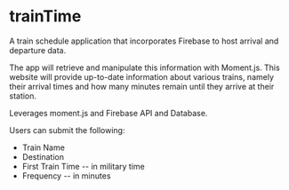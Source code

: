 # trainTime

A train schedule application that incorporates Firebase to host arrival and departure data.

The app will retrieve and manipulate this information with Moment.js. This website will provide up-to-date information about various trains, namely their arrival times and how many minutes remain until they arrive at their station.

Leverages moment.js and Firebase API and Database.

Users can submit the following:

- Train Name
- Destination
- First Train Time -- in military time
- Frequency -- in minutes
